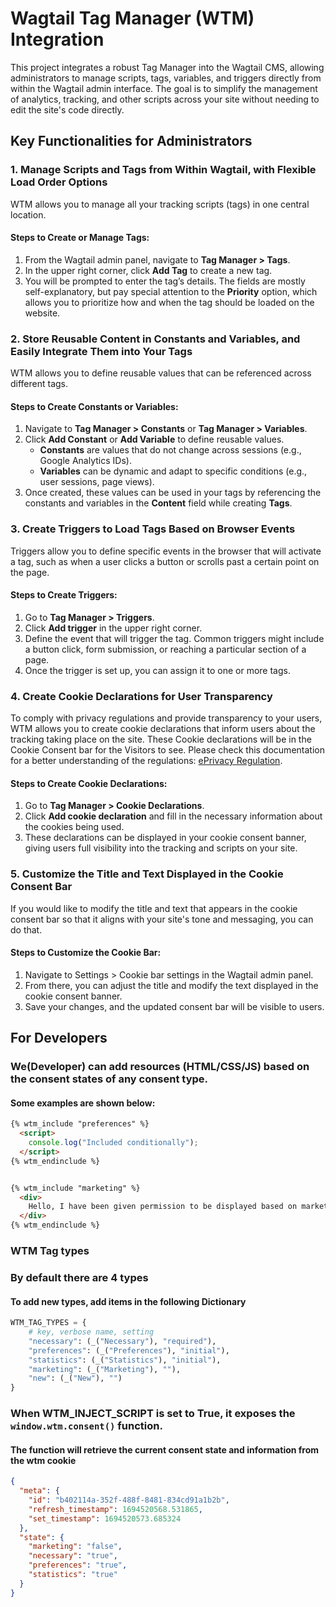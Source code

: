 # Wagtail Tag Manager (WTM) Integration

This project integrates a robust Tag Manager into the Wagtail CMS, allowing administrators to manage scripts, tags, variables, and triggers directly from within the Wagtail admin interface. The goal is to simplify the management of analytics, tracking, and other scripts across your site without needing to edit the site's code directly.

## Key Functionalities for Administrators

### 1. Manage Scripts and Tags from Within Wagtail, with Flexible Load Order Options
WTM allows you to manage all your tracking scripts (tags) in one central location.

#### Steps to Create or Manage Tags:
1. From the Wagtail admin panel, navigate to **Tag Manager > Tags**.
2. In the upper right corner, click **Add Tag** to create a new tag.
3. You will be prompted to enter the tag’s details. The fields are mostly self-explanatory, but pay special attention to the **Priority** option, which allows you to prioritize how and when the tag should be loaded on the website.

### 2. Store Reusable Content in Constants and Variables, and Easily Integrate Them into Your Tags
WTM allows you to define reusable values that can be referenced across different tags.

#### Steps to Create Constants or Variables:
1. Navigate to **Tag Manager > Constants** or **Tag Manager > Variables**.
2. Click **Add Constant** or **Add Variable** to define reusable values.
   - **Constants** are values that do not change across sessions (e.g., Google Analytics IDs).
   - **Variables** can be dynamic and adapt to specific conditions (e.g., user sessions, page views).
3. Once created, these values can be used in your tags by referencing the constants and variables in the **Content** field while creating **Tags**.

### 3. Create Triggers to Load Tags Based on Browser Events
Triggers allow you to define specific events in the browser that will activate a tag, such as when a user clicks a button or scrolls past a certain point on the page.

#### Steps to Create Triggers:
1. Go to **Tag Manager > Triggers**.
2. Click **Add trigger** in the upper right corner.
3. Define the event that will trigger the tag. Common triggers might include a button click, form submission, or reaching a particular section of a page.
4. Once the trigger is set up, you can assign it to one or more tags.

### 4. Create Cookie Declarations for User Transparency
To comply with privacy regulations and provide transparency to your users, WTM allows you to create cookie declarations that inform users about the tracking taking place on the site. These Cookie declarations will be in the Cookie Consent bar for the Visitors to see.
Please check this documentation for a better understanding of the regulations: [ePrivacy Regulation](https://digital-strategy.ec.europa.eu/en/policies/eprivacy-regulation).

#### Steps to Create Cookie Declarations:
1. Go to **Tag Manager > Cookie Declarations**.
2. Click **Add cookie declaration** and fill in the necessary information about the cookies being used.
3. These declarations can be displayed in your cookie consent banner, giving users full visibility into the tracking and scripts on your site.


### 5. Customize the Title and Text Displayed in the Cookie Consent Bar
If you would like to modify the title and text that appears in the cookie consent bar so that it aligns with your site's tone and messaging, you can do that.

#### Steps to Customize the Cookie Bar:
1. Navigate to Settings > Cookie bar settings in the Wagtail admin panel.
2. From there, you can adjust the title and modify the text displayed in the cookie consent banner.
3. Save your changes, and the updated consent bar will be visible to users.



## For Developers

### We(Developer) can add resources (HTML/CSS/JS) based on the consent states of any consent type.
#### Some examples are shown below:

```html
{% wtm_include "preferences" %}
  <script>
    console.log("Included conditionally");
  </script>
{% wtm_endinclude %}


{% wtm_include "marketing" %}
  <div>
    Hello, I have been given permission to be displayed based on marketing consent.
  </div>
{% wtm_endinclude %}
```

### WTM Tag types
### By default there are 4 types
#### To add new types, add items in the following Dictionary

```python
WTM_TAG_TYPES = {
    # key, verbose name, setting
    "necessary": (_("Necessary"), "required"),
    "preferences": (_("Preferences"), "initial"),
    "statistics": (_("Statistics"), "initial"),
    "marketing": (_("Marketing"), ""),
    "new": (_("New"), "")
}
```

### When WTM_INJECT_SCRIPT is set to True, it exposes the `window.wtm.consent()` function.
#### The function will retrieve the current consent state and information from the wtm cookie

```json
{
  "meta": {
    "id": "b402114a-352f-488f-8481-834cd91a1b2b",
    "refresh_timestamp": 1694520568.531865,
    "set_timestamp": 1694520573.685324
  },
  "state": {
    "marketing": "false",
    "necessary": "true",
    "preferences": "true",
    "statistics": "true"
  }
}
```








